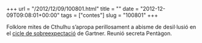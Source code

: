 +++
url = "/2012/12/09/100801.html"
title = ""
date = "2012-12-09T09:08:01+00:00"
tags = ["contes"]
slug = "100801"
+++

Folklore mites de Cthulhu s’apropa perillosament a abisme de desil·lusió en el [cicle de sobreexpectació](http://en.wikipedia.org/wiki/Hype_cycle) de Gartner. Reunió secreta Pentàgon.
